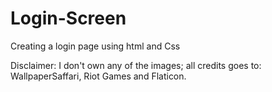 # Login-Screen
Creating a login page using html and Css

Disclaimer: I don't own any of the images; all credits goes to: WallpaperSaffari, Riot Games and Flaticon.

